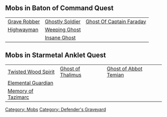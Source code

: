 ## Mobs in Baton of Command Quest

|                                         |                                               |                                                                 |
|-----------------------------------------|-----------------------------------------------|-----------------------------------------------------------------|
| [Grave Robber](Grave_Robber "wikilink") | [Ghostly Soldier](Ghostly_Soldier "wikilink") | [Ghost Of Captain Faraday](Ghost_Of_Captain_Faraday "wikilink") |
| [Highwayman](Highwayman "wikilink")     | [Weeping Ghost](Weeping_Ghost "wikilink")     |                                                                 |
|                                         | [Insane Ghost](Insane_Ghost "wikilink")       |                                                                 |

## Mobs in Starmetal Anklet Quest

|                                                       |                                                   |                                                           |
|-------------------------------------------------------|---------------------------------------------------|-----------------------------------------------------------|
| [Twisted Wood Spirit](Twisted_Wood_Spirit "wikilink") | [Ghost of Thalimus](Ghost_of_Thalimus "wikilink") | [Ghost of Abbot Temian](Ghost_of_Abbot_Temian "wikilink") |
| [Elemental Guardian](Elemental_Guardian "wikilink")   |                                                   |                                                           |
| [Memory of Tazimarc](Memory_of_Tazimarc "wikilink")   |                                                   |                                                           |

[Category: Mobs](Category:_Mobs "wikilink") [Category: Defender's
Graveyard](Category:_Defender's_Graveyard "wikilink")
